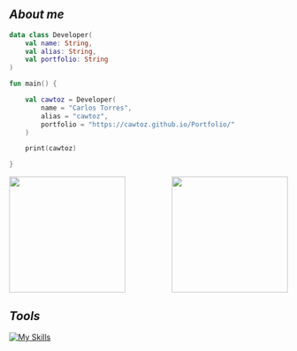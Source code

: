 ## ***About me***
```kotlin
data class Developer(
    val name: String,
    val alias: String,
    val portfolio: String
)

fun main() {

    val cawtoz = Developer(
        name = "Carlos Torres",
        alias = "cawtoz",
        portfolio = "https://cawtoz.github.io/Portfolio/"
    )

    print(cawtoz)

}
```

<div>
    <img height=210 src="https://github-readme-stats.vercel.app/api?username=cawtoz&show_icons=true&title_color=ff7b72&bg_color=161b22&hide_border=true&icon_color=a5d6ff&text_color=e6eddf" />
    <img height=210 align="right" src="https://github-readme-stats.vercel.app/api/top-langs/?username=cawtoz&layout=compact&title_color=ff7b72&bg_color=161b22&hide_border=true&text_color=e6eddf&hide=javascript,c++,less,scss,blade,php,hack" />  
</div>

## ***Tools***
[![My Skills](https://skillicons.dev/icons?i=kotlin,java,typescript,mongodb,mysql,git,html,css,astro,idea,vscode)](https://skillicons.dev)

